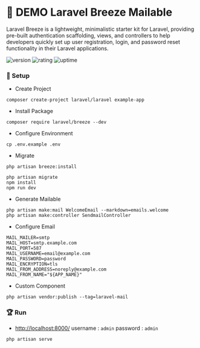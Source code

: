 # 🎉 DEMO Laravel Breeze Mailable

Laravel Breeze is a lightweight, minimalistic starter kit for Laravel, providing pre-built authentication scaffolding, views, and controllers to help developers quickly set up user registration, login, and password reset functionality in their Laravel applications.

![version](https://img.shields.io/badge/version-1.0-blue)
![rating](https://img.shields.io/badge/rating-★★★★★-yellow)
![uptime](https://img.shields.io/badge/uptime-100%25-brightgreen)

### 🚀 Setup

- Create Project

```shell
composer create-project laravel/laravel example-app
```

- Install Package

```shell
composer require laravel/breeze --dev
```

- Configure Environment

```shell
cp .env.example .env
```

- Migrate

```
php artisan breeze:install
 
php artisan migrate
npm install
npm run dev
```

- Generate Mailable

```
php artisan make:mail WelcomeEmail --markdown=emails.welcome
php artisan make:controller SendmailController
```

- Configure Email

```
MAIL_MAILER=smtp
MAIL_HOST=smtp.example.com
MAIL_PORT=587
MAIL_USERNAME=email@example.com
MAIL_PASSWORD=password
MAIL_ENCRYPTION=tls
MAIL_FROM_ADDRESS=noreply@example.com
MAIL_FROM_NAME="${APP_NAME}"
```

- Custom Component

```
php artisan vendor:publish --tag=laravel-mail
```

### 🏆 Run

- [http://localhost:8000/](http://localhost:8000/) username : `admin` password : `admin`

```shell
php artisan serve
```
